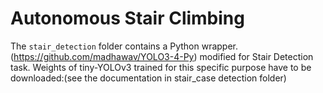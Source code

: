 # Autonomous Stair Climbing
The `stair_detection` folder contains a Python wrapper.(https://github.com/madhawav/YOLO3-4-Py) modified for Stair Detection task. Weights of tiny-YOLOv3 trained for this specific purpose have to be downloaded:(see the documentation in stair_case detection folder)
